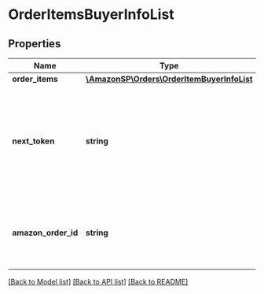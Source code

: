 # OrderItemsBuyerInfoList

## Properties
Name | Type | Description | Notes
------------ | ------------- | ------------- | -------------
**order_items** | [**\AmazonSP\Orders\OrderItemBuyerInfoList**](OrderItemBuyerInfoList.md) |  | 
**next_token** | **string** | When present and not empty, pass this string token in the next request to return the next response page. | [optional] 
**amazon_order_id** | **string** | An Amazon-defined order identifier, in 3-7-7 format. | 

[[Back to Model list]](../../README.md#documentation-for-models) [[Back to API list]](../../README.md#documentation-for-api-endpoints) [[Back to README]](../../README.md)

